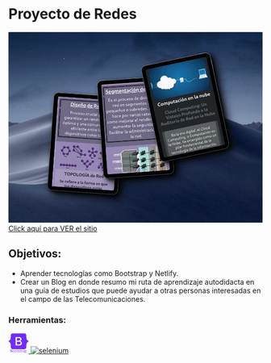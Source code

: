 # Proyecto de Redes

![Páginas del sitio](./assets/RedesDiseSeg.webp)
[Click aquí para VER el sitio](https://redesinfo.netlify.app/)

## Objetivos:

- Aprender tecnologías como Bootstrap y Netlify.
- Crear un Blog en donde resumo mi ruta de aprendizaje autodidacta en una guía de estudios que puede ayudar a otras personas interesadas en el campo de las Telecomunicaciones.

### Herramientas:

<p> <a href="https://getbootstrap.com" target="_blank" rel="noreferrer"> <img src="https://raw.githubusercontent.com/devicons/devicon/master/icons/bootstrap/bootstrap-plain-wordmark.svg" alt="bootstrap" width="40" height="40"/> </a> <a href="https://www.selenium.dev" target="_blank" rel="noreferrer"> <img src="https://raw.githubusercontent.com/detain/svg-logos/780f25886640cef088af994181646db2f6b1a3f8/svg/selenium-logo.svg" alt="selenium" width="40" height="40"/> </a> </p>
